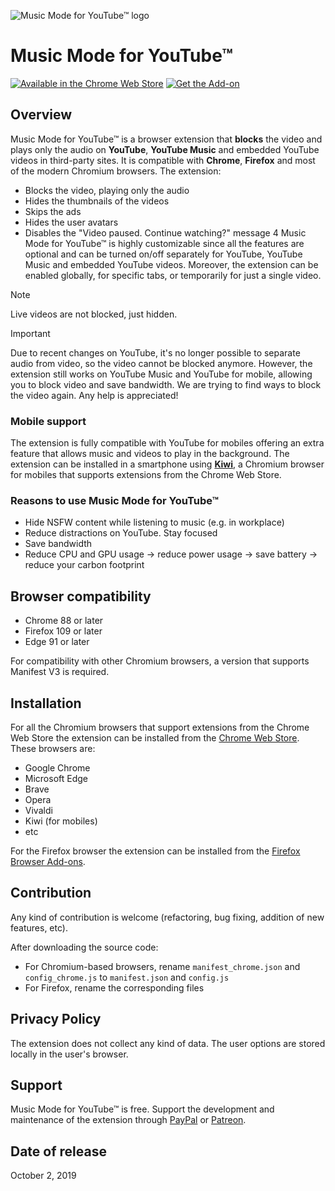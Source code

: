 
![Music Mode for YouTube™ logo](./readme_logo.svg) 
# Music Mode for YouTube™
[![Available in the Chrome Web Store](./chrome_badge.png)](https://chromewebstore.google.com/detail/music-mode-for-youtube/abbpaepbpakcpipajigmlpnhlnbennna) [![Get the Add-on](./firefox_badge.webp)](https://addons.mozilla.org/en/firefox/addon/music-mode-for-youtube/)
## Overview
Music Mode for YouTube™ is a browser extension that **blocks** the video and plays only the audio on **YouTube**, **YouTube Music** and embedded YouTube videos in third-party sites. It is compatible with **Chrome**, **Firefox** and most of the modern Chromium browsers. The extension:
- Blocks the video, playing only the audio
- Hides the thumbnails of the videos
- Skips the ads 
- Hides the user avatars 
- Disables the "Video paused. Continue watching?" message
4
Music Mode for YouTube™ is highly customizable since all the features are optional and can be turned on/off separately for YouTube, YouTube Music and embedded YouTube videos.
Moreover, the extension can be enabled globally, for specific tabs, or temporarily for just a single video.

> [!NOTE]
> Live videos are not blocked, just hidden.

> [!IMPORTANT]
> Due to recent changes on YouTube, it's no longer possible to separate audio from video, so the video cannot be blocked anymore. However, the extension still works on YouTube Music and YouTube for mobile, allowing you to block video and save bandwidth. We are trying to find ways to block the video again. Any help is appreciated!

### Mobile support
The extension is fully compatible with YouTube for mobiles offering an extra feature that allows music and videos to play in the background. The extension can be installed in a smartphone using **[Kiwi](https://play.google.com/store/apps/details?id=com.kiwibrowser.browser)**, a Chromium browser for mobiles that supports extensions from the Chrome Web Store.

### Reasons to use Music Mode for YouTube™
- Hide NSFW content while listening to music (e.g. in workplace)
- Reduce distractions on YouTube. Stay focused 
- Save bandwidth
- Reduce CPU and GPU usage → reduce power usage → save battery → reduce your carbon footprint 

## Browser compatibility
- Chrome 88 or later 
- Firefox 109 or later
- Edge 91 or later

For compatibility with other Chromium browsers, a version that supports Manifest V3 is required.

## Installation
For all the Chromium browsers that support extensions from the Chrome Web Store the extension can be installed from the [Chrome Web Store](https://chromewebstore.google.com/detail/music-mode-for-youtube/abbpaepbpakcpipajigmlpnhlnbennna). These browsers are:
- Google Chrome
- Microsoft Edge 
- Brave
- Opera
- Vivaldi
- Kiwi (for mobiles)
- etc

For the Firefox browser the extension can be installed from the [Firefox Browser Add-ons](https://addons.mozilla.org/en/firefox/addon/music-mode-for-youtube/).

## Contribution
Any kind of contribution is welcome (refactoring, bug fixing, addition of new features, etc).

After downloading the source code: 
- For Chromium-based browsers, rename `manifest_chrome.json` and `config_chrome.js` to `manifest.json` and `config.js`
- For Firefox, rename the corresponding files

## Privacy Policy
The extension does not collect any kind of data. The user options are stored locally in the user's browser.

## Support 
Music Mode for YouTube™ is free. Support the development and maintenance of the extension through [PayPal](https://www.paypal.com/donate?hosted_button_id=V2EHRNX8RBTX2) or [Patreon](https://www.patreon.com/bePatron?u=67620554).

## Date of release
October 2, 2019
